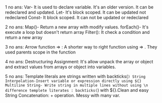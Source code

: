 1 no ans: 
Var- It is used to declare variable. It's an older version. It can be redeclared and updated.
          Let- It's block scoped. It can be updated not redeclared
          Const- It block scoped. It can not be updated or redeclared

2 no ans: 
Map()- Return a new array with modify values.
          forEach()- It's execute a loop but doesn't return array
          Filter(): It check a condition and return a new array
         
3 no ans:
Arrow function => : A shorter way to right function using => . They used parents scope in the function

4 no ans:
Destructuring Assignment: It's allow unpack the array or object and extract values from arrays or object into variables.

5 no ans:
Template literals are strings written with backticks(``)
          String Interpolation-Insert variable or expression directly using ${}
          Multiline String- Write string in multiple lines without using \n
          difference
          templete literates : backticks(``) with ${}.Clean and easy
          String Concatenation: + operation. Messy with many var.
